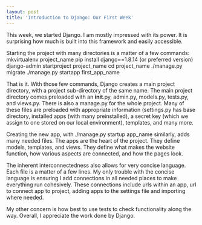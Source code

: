 ```yaml
---
layout: post
title: 'Introduction to Django: Our First Week'
---
```


This week, we started Django.  I am mostly impressed with its power.  It is surprising how much is built into this framework and easily accessible.

Starting the project with many directories is a matter of a few commands:
	mkvirtualenv project_name
	pip install django==1.8.14 (or preferred version)
	django-admin startproject project_name
	cd project_name
	./manage.py migrate
	./manage.py startapp first_app_name

That is it.  With those few commands, Django creates a main project directory, with a project sub-directory of the same name.  The main project directory comes preloaded with an __init__.py, admin.py, models.py, tests.py, and views.py.  There is also a manage.py for the whole project.  Many of these files are preloaded with appropriate information (settings.py has base directory, installed apps (with many preinstalled), a secret key (which we assign to one stored on our local environment), templates, and many more.

Creating the new app, with ./manage.py startup app_name similarly, adds many needed files.  The apps are the heart of the project.  They define models, templates, and views.  They define what makes the website function, how various aspects are connected, and how the pages look.

The inherent interconnectedness also allows for very concise language.  Each file is a matter of a few lines.  My only trouble with the concise language is ensuring I add connections in all needed places to make everything run cohesively.  These connections include urls within an app, url to connect app to project, adding apps to the settings file and importing where needed.

My other concern is how best to use tests to check functionality along the way.  Overall, I appreciate the work done by Django.